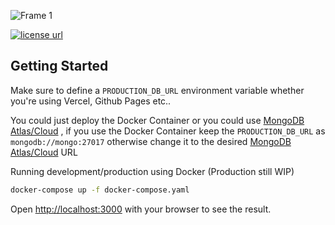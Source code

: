 ![Frame 1](https://user-images.githubusercontent.com/34681035/229315306-eea7671f-6592-4f9f-8934-a08106156e41.png)

  <a href="https://github.com/bo3ouf/nextflix-ts/blob/main/LICENSE">
    <img alt="license url" src="https://img.shields.io/badge/license%20-MIT-1C1E26?style=for-the-badge&labelColor=1C1E26&color=99EDC3"/>
  </a>

## Getting Started

Make sure to define a `PRODUCTION_DB_URL` environment variable whether you're using Vercel, Github Pages etc..

You could just deploy the Docker Container or you could use [MongoDB Atlas/Cloud](https://www.mongodb.com/cloud) , if you use the Docker Container keep the `PRODUCTION_DB_URL` as `mongodb://mongo:27017` otherwise change it to the desired [MongoDB Atlas/Cloud](https://www.mongodb.com/cloud) URL

Running development/production using Docker (Production still WIP)
```bash
docker-compose up -f docker-compose.yaml
```

Open [http://localhost:3000](http://localhost:3000) with your browser to see the result.
